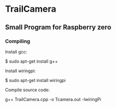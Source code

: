 # TrailCamera

## Small Program for Raspberry zero

### Compiling

Install gcc:

$ sudo apt-get install g++

Install wiringpi:

$ sudo apt-get install wiringpi

Compile source code:

g++ TrailCamera.cpp -o Tcamera.out -lwiringPi

